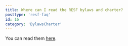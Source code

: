 ```yaml
---
title: Where can I read the RESF bylaws and charter?
posttype: 'resf-faq'
id: 16
category: 'BylawsCharter'
---
```


You can read them [here](https://rockylinux.org/bylaws-charter).
